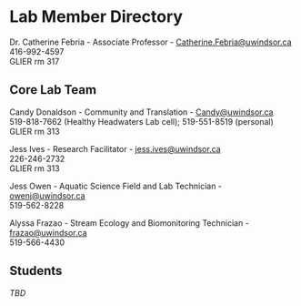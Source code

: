# Lab Member Directory

Dr. Catherine Febria - Associate Professor - Catherine.Febria@uwindsor.ca  
416-992-4597  
GLIER rm 317

## Core Lab Team
Candy Donaldson - Community and Translation - Candy@uwindsor.ca  
519-818-7662 (Healthy Headwaters Lab cell); 519-551-8519 (personal)  
GLIER rm 313

Jess Ives - Research Facilitator - jess.ives@uwindsor.ca  
226-246-2732  
GLIER rm 313

Jess Owen - Aquatic Science Field and Lab Technician - owenj@uwindsor.ca  
519-562-8228  

Alyssa Frazao - Stream Ecology and Biomonitoring Technician - frazao@uwindsor.ca  
519-566-4430

## Students
*TBD*
